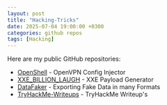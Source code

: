 ```yaml
---
layout: post
title: "Hacking-Tricks"
date: 2025-07-04 19:00:00 +0300
categories: github repos
tags: [Hacking]
---
```


Here are my public GitHub repositories:

- [OpenShell](https://github.com/0xF55/open_shell) - OpenVPN Config Injector
- [XXE_BILLION_LAUGH](https://github.com/0xF55/xxe-billion-laugh) - XXE Payload Generator
- [DataFaker](https://github.com/0xF55/datafaker) - Exporting Fake Data in many Formats
- [TryHackMe-Writeups](https://github.com/0xF55/TryHackMe-Writeups) - TryHackMe Writeup's

